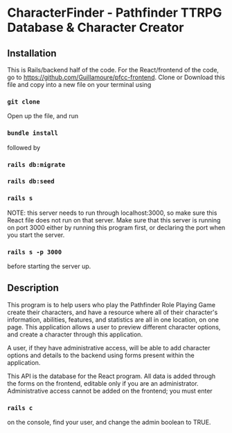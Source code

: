 # CharacterFinder - Pathfinder TTRPG Database & Character Creator

## Installation

This is Rails/backend half of the code. For the React/frontend of the code, go to https://github.com/Guillamoure/pfcc-frontend. Clone or Download this file and copy into a new file on your terminal using

### `git clone`


Open up the file, and run

### `bundle install`

followed by

### `rails db:migrate`
### `rails db:seed`
### `rails s`

NOTE: this server needs to run through localhost:3000, so make sure this React file does not run on that server. Make sure that this server is running on port 3000 either by running this program first, or declaring the port when you start the server.

### `rails s -p 3000`

before starting the server up.


## Description

This program is to help users who play the Pathfinder Role Playing Game create their characters, and have a resource where all of their character's information, abilities, features, and statistics are all in one location, on one page. This application allows a user to preview different character options, and create a character through this application.

A user, if they have administrative access, will be able to add character options and details to the backend using forms present within the application.


This API is the database for the React program. All data is added through the forms on the frontend, editable only if you are an administrator. Administrative access cannot be added on the frontend; you must enter

### `rails c`

on the console, find your user, and change the admin boolean to TRUE.
